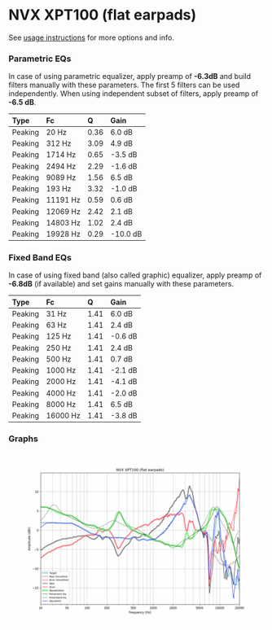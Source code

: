# NVX XPT100 (flat earpads)
See [usage instructions](https://github.com/jaakkopasanen/AutoEq#usage) for more options and info.

### Parametric EQs
In case of using parametric equalizer, apply preamp of **-6.3dB** and build filters manually
with these parameters. The first 5 filters can be used independently.
When using independent subset of filters, apply preamp of **-6.5 dB**.

| Type    | Fc       |    Q | Gain     |
|:--------|:---------|:-----|:---------|
| Peaking | 20 Hz    | 0.36 | 6.0 dB   |
| Peaking | 312 Hz   | 3.09 | 4.9 dB   |
| Peaking | 1714 Hz  | 0.65 | -3.5 dB  |
| Peaking | 2494 Hz  | 2.29 | -1.6 dB  |
| Peaking | 9089 Hz  | 1.56 | 6.5 dB   |
| Peaking | 193 Hz   | 3.32 | -1.0 dB  |
| Peaking | 11191 Hz | 0.59 | 0.6 dB   |
| Peaking | 12069 Hz | 2.42 | 2.1 dB   |
| Peaking | 14803 Hz | 1.02 | 2.4 dB   |
| Peaking | 19928 Hz | 0.29 | -10.0 dB |

### Fixed Band EQs
In case of using fixed band (also called graphic) equalizer, apply preamp of **-6.8dB**
(if available) and set gains manually with these parameters.

| Type    | Fc       |    Q | Gain    |
|:--------|:---------|:-----|:--------|
| Peaking | 31 Hz    | 1.41 | 6.0 dB  |
| Peaking | 63 Hz    | 1.41 | 2.4 dB  |
| Peaking | 125 Hz   | 1.41 | -0.6 dB |
| Peaking | 250 Hz   | 1.41 | 2.4 dB  |
| Peaking | 500 Hz   | 1.41 | 0.7 dB  |
| Peaking | 1000 Hz  | 1.41 | -2.1 dB |
| Peaking | 2000 Hz  | 1.41 | -4.1 dB |
| Peaking | 4000 Hz  | 1.41 | -2.0 dB |
| Peaking | 8000 Hz  | 1.41 | 6.5 dB  |
| Peaking | 16000 Hz | 1.41 | -3.8 dB |

### Graphs
![](./NVX%20XPT100%20(flat%20earpads).png)